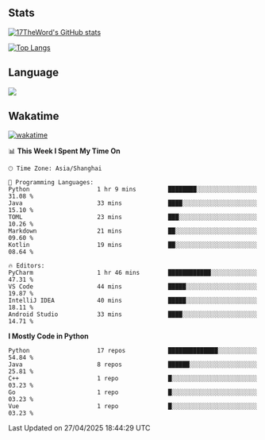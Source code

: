 ## Stats

[![17TheWord's GitHub stats](https://github-readme-stats.vercel.app/api?username=17TheWord&count_private=true&show_icons=true)](https://github.com/anuraghazra/github-readme-stats)

[![Top Langs](https://github-readme-stats.vercel.app/api/top-langs/?username=17TheWord&layout=compact&hide=html)](https://github.com/anuraghazra/github-readme-stats)

## Language

<img align="center" src="https://github-readme-stats-theword.vercel.app/api/wakatime?username=559772f0-9c03-4114-9e11-1b4b8b998e10&layout=compact&theme=dracula&hide_border=true">

## Wakatime

[![wakatime](https://wakatime.com/badge/user/559772f0-9c03-4114-9e11-1b4b8b998e10.svg)](https://wakatime.com/@559772f0-9c03-4114-9e11-1b4b8b998e10)

<!--START_SECTION:waka-->
📊 **This Week I Spent My Time On** 

```text
🕑︎ Time Zone: Asia/Shanghai

💬 Programming Languages: 
Python                   1 hr 9 mins         ████████░░░░░░░░░░░░░░░░░   31.08 % 
Java                     33 mins             ████░░░░░░░░░░░░░░░░░░░░░   15.10 % 
TOML                     23 mins             ███░░░░░░░░░░░░░░░░░░░░░░   10.26 % 
Markdown                 21 mins             ██░░░░░░░░░░░░░░░░░░░░░░░   09.60 % 
Kotlin                   19 mins             ██░░░░░░░░░░░░░░░░░░░░░░░   08.64 % 

🔥 Editors: 
PyCharm                  1 hr 46 mins        ████████████░░░░░░░░░░░░░   47.31 % 
VS Code                  44 mins             █████░░░░░░░░░░░░░░░░░░░░   19.87 % 
IntelliJ IDEA            40 mins             █████░░░░░░░░░░░░░░░░░░░░   18.11 % 
Android Studio           33 mins             ████░░░░░░░░░░░░░░░░░░░░░   14.71 % 
```

**I Mostly Code in Python** 

```text
Python                   17 repos            ██████████████░░░░░░░░░░░   54.84 % 
Java                     8 repos             ██████░░░░░░░░░░░░░░░░░░░   25.81 % 
C++                      1 repo              █░░░░░░░░░░░░░░░░░░░░░░░░   03.23 % 
Go                       1 repo              █░░░░░░░░░░░░░░░░░░░░░░░░   03.23 % 
Vue                      1 repo              █░░░░░░░░░░░░░░░░░░░░░░░░   03.23 % 
```




 Last Updated on 27/04/2025 18:44:29 UTC
<!--END_SECTION:waka-->
